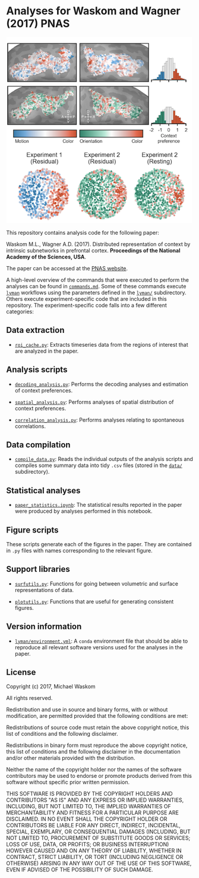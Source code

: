 # Analyses for Waskom and Wagner (2017) **PNAS**

<img width=500px src=data/graphical_abstract.png>

This repository contains analysis code for the following paper:

Waskom M.L., Wagner A.D. (2017). Distributed representation of context by intrinsic subnetworks in prefrontal cortex. **Proceedings of the National Academy of the Sciences, USA**.

The paper can be accessed at the [PNAS website](http://www.pnas.org/cgi/doi/10.1073/pnas.1615269114).

A high-level overview of the commands that were executed to perform the analyses can be found in [`commands.md`](commands.md). Some of these commands execute [`lyman`](https://github.com/mwaskom/lyman) workflows using the parameters defined in the [`lyman/`](lyman/) subdirectory. Others execute experiment-specific code that are included in this repository. The experiment-specific code falls into a few different categories:

## Data extraction

- [`roi_cache.py`](roi_cache.py): Extracts timeseries data from the regions of interest that are analyzed in the paper.

## Analysis scripts

- [`decoding_analysis.py`](decoding_analysis.py): Performs the decoding analyses and estimation of context preferences.

- [`spatial_analysis.py`](spatial_analysis.py): Performs analyses of spatial distribution of context preferences.

- [`correlation_analysis.py`](correlation_analysis.py): Performs analyses relating to spontaneous correlations.

## Data compilation

- [`compile_data.py`](compile_data.py): Reads the individual outputs of the analysis scripts and compiles some summary data into tidy `.csv` files (stored in the [`data/`](data/) subdirectory).

## Statistical analyses

- [`paper_statistics.ipynb`](paper_statistics.ipynb): The statistical results reported in the paper were produced by analyses performed in this notebook.

## Figure scripts

These scripts generate each of the figures in the paper. They are contained in `.py` files with names corresponding to the relevant figure.

## Support libraries

- [`surfutils.py`](surfutils.py): Functions for going between volumetric and surface representations of data.

- [`plotutils.py`](plotutils.py): Functions that are useful for generating consistent figures.

## Version information

- [`lyman/environment.yml`](lyman/environment.yml): A `conda` environment file that should be able to reproduce all relevant software versions used for the analyses in the paper.

## License

Copyright (c) 2017, Michael Waskom

All rights reserved.

Redistribution and use in source and binary forms, with or without modification, are permitted provided that the following conditions are met:

Redistributions of source code must retain the above copyright notice, this list of conditions and the following disclaimer.

Redistributions in binary form must reproduce the above copyright notice, this list of conditions and the following disclaimer in the documentation and/or other materials provided with the distribution.

Neither the name of the copyright holder nor the names of the software contributors may be used to endorse or promote products derived from this software without specific prior written permission.

THIS SOFTWARE IS PROVIDED BY THE COPYRIGHT HOLDERS AND CONTRIBUTORS "AS IS" AND ANY EXPRESS OR IMPLIED WARRANTIES, INCLUDING, BUT NOT LIMITED TO, THE IMPLIED WARRANTIES OF MERCHANTABILITY AND FITNESS FOR A PARTICULAR PURPOSE ARE DISCLAIMED. IN NO EVENT SHALL THE COPYRIGHT HOLDER OR CONTRIBUTORS BE LIABLE FOR ANY DIRECT, INDIRECT, INCIDENTAL, SPECIAL, EXEMPLARY, OR CONSEQUENTIAL DAMAGES (INCLUDING, BUT NOT LIMITED TO, PROCUREMENT OF SUBSTITUTE GOODS OR SERVICES; LOSS OF USE, DATA, OR PROFITS; OR BUSINESS INTERRUPTION) HOWEVER CAUSED AND ON ANY THEORY OF LIABILITY, WHETHER IN CONTRACT, STRICT LIABILITY, OR TORT (INCLUDING NEGLIGENCE OR OTHERWISE) ARISING IN ANY WAY OUT OF THE USE OF THIS SOFTWARE, EVEN IF ADVISED OF THE POSSIBILITY OF SUCH DAMAGE.
